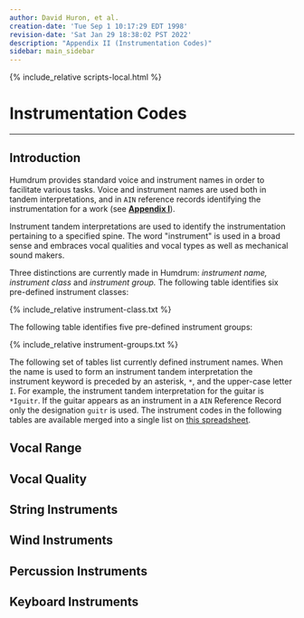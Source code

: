 ```yaml
---
author: David Huron, et al.
creation-date: 'Tue Sep 1 10:17:29 EDT 1998'
revision-date: 'Sat Jan 29 18:38:02 PST 2022'
description: "Appendix II (Instrumentation Codes)"
sidebar: main_sidebar
---
```


{% include_relative scripts-local.html %}

Instrumentation Codes
=====================

------------------------------------------------------------------------

<a name ="Introduction"></a>

Introduction
------------

Humdrum provides standard voice and instrument names in order to
facilitate various tasks. Voice and instrument names are used both in
tandem interpretations, and in `AIN` reference records identifying the
instrumentation for a work (see [**Appendix I**](guide.append1.html#AIN)).

Instrument tandem interpretations are used to identify the
instrumentation pertaining to a specified spine. The word \"instrument\"
is used in a broad sense and embraces vocal qualities and vocal types as
well as mechanical sound makers.

<a name ="Instrument_Groups"></a>

Three distinctions are currently made in Humdrum: *instrument name,*
*instrument class* and *instrument group.* The following table
identifies six pre-defined instrument classes:


{% include_relative instrument-class.txt %}

The following table identifies five pre-defined instrument groups:

{% include_relative instrument-groups.txt %}

The following set of tables list currently defined instrument names.
When the name is used to form an instrument tandem interpretation the
instrument keyword is preceded by an asterisk, `*`, and the upper-case letter
`I`. For example, the instrument tandem interpretation for the
guitar is `*Iguitr`. If the guitar appears as an instrument in a `AIN`
Reference Record only the designation `guitr` is used.  The instrument
codes in the following tables are available merged into a single list
on <a target="_blank" href="http://bit.ly/humdrum-instrument-codes">this spreadsheet</a>.


<a name="voice_range"></a>
## Vocal Range ## 
<div data-table="vocal_range"></div>



<a name ="vocal_quality"></a>
## Vocal Quality ##
<div data-table="vocal_quality"></div>



<a name="string_instruments"></a>
## String Instruments ##
<div data-table="string"></div>



<a name ="wind_instruments"></a>
## Wind Instruments ##
<div data-table="wind"></div>



<a name="percussion_instruments"></a>
## Percussion Instruments ##
<div data-table="percussion"></div>



<a name ="keyboard_instruments"></a>
## Keyboard Instruments ##
<div data-table="keyboard"></div>





